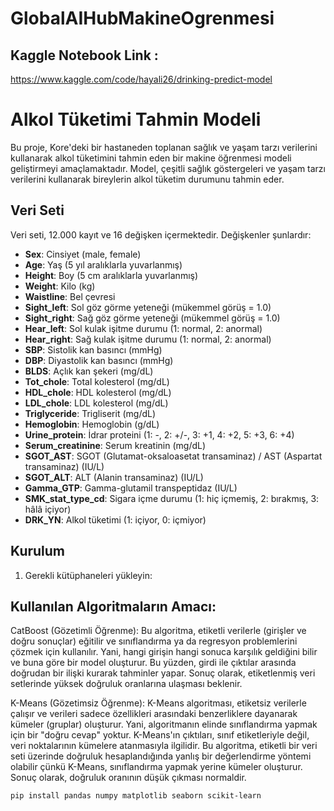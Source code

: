 # GlobalAIHubMakineOgrenmesi

## Kaggle Notebook Link : 
https://www.kaggle.com/code/hayali26/drinking-predict-model

# Alkol Tüketimi Tahmin Modeli

Bu proje, Kore'deki bir hastaneden toplanan sağlık ve yaşam tarzı verilerini kullanarak alkol tüketimini tahmin eden bir makine öğrenmesi modeli geliştirmeyi amaçlamaktadır. Model, çeşitli sağlık göstergeleri ve yaşam tarzı verilerini kullanarak bireylerin alkol tüketim durumunu tahmin eder.

## Veri Seti

Veri seti, 12.000 kayıt ve 16 değişken içermektedir. Değişkenler şunlardır:

- **Sex**: Cinsiyet (male, female)
- **Age**: Yaş (5 yıl aralıklarla yuvarlanmış)
- **Height**: Boy (5 cm aralıklarla yuvarlanmış)
- **Weight**: Kilo (kg)
- **Waistline**: Bel çevresi
- **Sight_left**: Sol göz görme yeteneği (mükemmel görüş = 1.0)
- **Sight_right**: Sağ göz görme yeteneği (mükemmel görüş = 1.0)
- **Hear_left**: Sol kulak işitme durumu (1: normal, 2: anormal)
- **Hear_right**: Sağ kulak işitme durumu (1: normal, 2: anormal)
- **SBP**: Sistolik kan basıncı (mmHg)
- **DBP**: Diyastolik kan basıncı (mmHg)
- **BLDS**: Açlık kan şekeri (mg/dL)
- **Tot_chole**: Total kolesterol (mg/dL)
- **HDL_chole**: HDL kolesterol (mg/dL)
- **LDL_chole**: LDL kolesterol (mg/dL)
- **Triglyceride**: Trigliserit (mg/dL)
- **Hemoglobin**: Hemoglobin (g/dL)
- **Urine_protein**: İdrar proteini (1: -, 2: +/-, 3: +1, 4: +2, 5: +3, 6: +4)
- **Serum_creatinine**: Serum kreatinin (mg/dL)
- **SGOT_AST**: SGOT (Glutamat-oksaloasetat transaminaz) / AST (Aspartat transaminaz) (IU/L)
- **SGOT_ALT**: ALT (Alanin transaminaz) (IU/L)
- **Gamma_GTP**: Gamma-glutamil transpeptidaz (IU/L)
- **SMK_stat_type_cd**: Sigara içme durumu (1: hiç içmemiş, 2: bırakmış, 3: hâlâ içiyor)
- **DRK_YN**: Alkol tüketimi (1: içiyor, 0: içmiyor)

## Kurulum

1. Gerekli kütüphaneleri yükleyin:


## Kullanılan Algoritmaların Amacı:
CatBoost (Gözetimli Öğrenme): Bu algoritma, etiketli verilerle (girişler ve doğru sonuçlar) eğitilir ve sınıflandırma ya da regresyon problemlerini çözmek için kullanılır. Yani, hangi girişin hangi sonuca karşılık geldiğini bilir ve buna göre bir model oluşturur. Bu yüzden, girdi ile çıktılar arasında doğrudan bir ilişki kurarak tahminler yapar. Sonuç olarak, etiketlenmiş veri setlerinde yüksek doğruluk oranlarına ulaşması beklenir.

K-Means (Gözetimsiz Öğrenme): K-Means algoritması, etiketsiz verilerle çalışır ve verileri sadece özellikleri arasındaki benzerliklere dayanarak kümeler (gruplar) oluşturur. Yani, algoritmanın elinde sınıflandırma yapmak için bir "doğru cevap" yoktur. K-Means'ın çıktıları, sınıf etiketleriyle değil, veri noktalarının kümelere atanmasıyla ilgilidir. Bu algoritma, etiketli bir veri seti üzerinde doğruluk hesaplandığında yanlış bir değerlendirme yöntemi olabilir çünkü K-Means, sınıflandırma yapmak yerine kümeler oluşturur. Sonuç olarak, doğruluk oranının düşük çıkması normaldir.
```bash
pip install pandas numpy matplotlib seaborn scikit-learn
